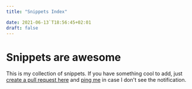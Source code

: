 ```yaml
---
title: "Snippets Index"

date: 2021-06-13`T18:56:45+02:01
draft: false
---
```

# Snippets are awesome

This is my collection of snippets. If you have something cool to add, just [create a pull request here](https://github.com/edpichler/snippets.pichler.network/tree/develop/content) and [ping me](https://twitter.com/EduPichler) in case I don't see the notification.